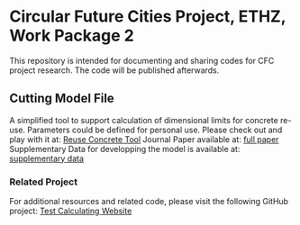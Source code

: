 # Circular Future Cities Project, ETHZ, Work Package 2

This repository is intended for documenting and sharing codes for CFC project research. The code will be published afterwards.

## Cutting Model File

A simplified tool to support calculation of dimensional limits for concrete re-use. Parameters could be defined for personal use.
Please check out and play with it at: [Reuse Concrete Tool](https://reuse-concrete.azurewebsites.net/)
Journal Paper available at: [full paper](https://doi.org/10.1088/2634-4505/ad7a22)
Supplementary Data for developping the model is available at: [supplementary data](https://github.com/shuyanxiong/CFC_WP2/blob/78b79753aa21b2763d0ad85d13c1ecc4c4137a31/Supplementary%20Information.pdf)

### Related Project

For additional resources and related code, please visit the following GitHub project: [Test Calculating Website](https://github.com/shuyanxiong/Test_Calculating_Website)
